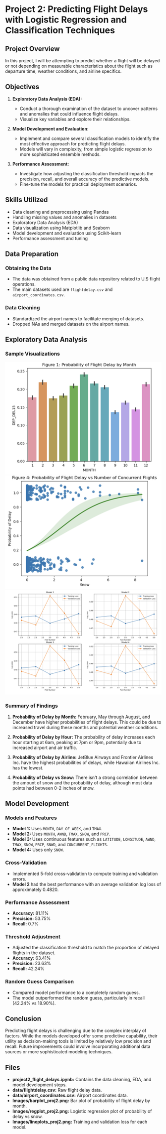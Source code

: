 # Project 2: Predicting Flight Delays with Logistic Regression and Classification Techniques

## Project Overview
In this project, I will be attempting to predict whether a flight will be delayed or not depending on measurable characteristics about the flight such as departure time, weather conditions, and airline specifics.

## Objectives

1. **Exploratory Data Analysis (EDA):**
   - Conduct a thorough examination of the dataset to uncover patterns and anomalies that could influence flight delays.
   - Visualize key variables and explore their relationships.
   
2. **Model Development and Evaluation:**
   - Implement and compare several classification models to identify the most effective approach for predicting flight delays.
   - Models will vary in complexity, from simple logistic regression to more sophisticated ensemble methods.
   
3. **Performance Assessment:**
   - Investigate how adjusting the classification threshold impacts the precision, recall, and overall accuracy of the predictive models.
   - Fine-tune the models for practical deployment scenarios.

## Skills Utilized

- Data cleaning and preprocessing using Pandas
- Handling missing values and anomalies in datasets
- Exploratory Data Analysis (EDA)
- Data visualization using Matplotlib and Seaborn
- Model development and evaluation using Scikit-learn
- Performance assessment and tuning

## Data Preparation

### Obtaining the Data

- The data was obtained from a public data repository related to U.S flight operations.
- The main datasets used are `flightdelay.csv` and `airport_coordinates.csv`.

### Data Cleaning

- Standardized the airport names to facilitate merging of datasets.
- Dropped NAs and merged datasets on the airport names.

## Exploratory Data Analysis

### Sample Visualizations

![Probability of Flight Delay by Month](Images/barplot_proj2.png)
![Probability of Flight Delay vs Snow](Images/regplot_proj2.png)
![Training and Validation Loss for Models](Images/lineplots_proj2.png)

### Summary of Findings

1. **Probability of Delay by Month:** February, May through August, and December have higher probabilities of flight delays. This could be due to increased travel during these months and potential weather conditions.
   
2. **Probability of Delay by Hour:** The probability of delay increases each hour starting at 6am, peaking at 7pm or 9pm, potentially due to increased airport and air traffic.

3. **Probability of Delay by Airline:** JetBlue Airways and Frontier Airlines Inc. have the highest probabilities of delays, while Hawaiian Airlines Inc. has the lowest.

4. **Probability of Delay vs Snow:** There isn't a strong correlation between the amount of snow and the probability of delay, although most data points had between 0-2 inches of snow.

## Model Development

### Models and Features

- **Model 1:** Uses `MONTH`, `DAY_OF_WEEK`, and `TMAX`.
- **Model 2:** Uses `MONTH`, `AWND`, `TMAX`, `SNOW`, and `PRCP`.
- **Model 3:** Uses continuous features such as `LATITUDE`, `LONGITUDE`, `AWND`, `TMAX`, `SNOW`, `PRCP`, `SNWD`, and `CONCURRENT_FLIGHTS`.
- **Model 4:** Uses only `SNOW`.

### Cross-Validation

- Implemented 5-fold cross-validation to compute training and validation errors.
- **Model 2** had the best performance with an average validation log loss of approximately 0.4820.

### Performance Assessment

- **Accuracy:** 81.11%
- **Precision:** 53.75%
- **Recall:** 0.7%

### Threshold Adjustment

- Adjusted the classification threshold to match the proportion of delayed flights in the dataset.
- **Accuracy:** 63.41%
- **Precision:** 23.63%
- **Recall:** 42.24%

### Random Guess Comparison

- Compared model performance to a completely random guess.
- The model outperformed the random guess, particularly in recall (42.24% vs 18.90%).

## Conclusion

Predicting flight delays is challenging due to the complex interplay of factors. While the models developed offer some predictive capability, their utility as decision-making tools is limited by relatively low precision and recall. Future improvements could involve incorporating additional data sources or more sophisticated modeling techniques.

## Files

- **project2_flight_delays.ipynb:** Contains the data cleaning, EDA, and model development steps.
- **data/flightdelay.csv:** Raw flight delay data.
- **data/airport_coordinates.csv:** Airport coordinates data.
- **Images/barplot_proj2.png:** Bar plot of probability of flight delay by month.
- **Images/regplot_proj2.png:** Logistic regression plot of probability of delay vs snow.
- **Images/lineplots_proj2.png:** Training and validation loss for each model.
